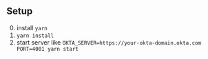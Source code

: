 ## Setup

0. install `yarn`
1. `yarn install`
2. start server like `OKTA_SERVER=https://your-okta-domain.okta.com PORT=4001 yarn start`
